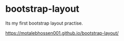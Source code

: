 # bootstrap-layout
Its my first bootstrap layout practise.




https://motalebhossen001.github.io/bootstrap-layout/
